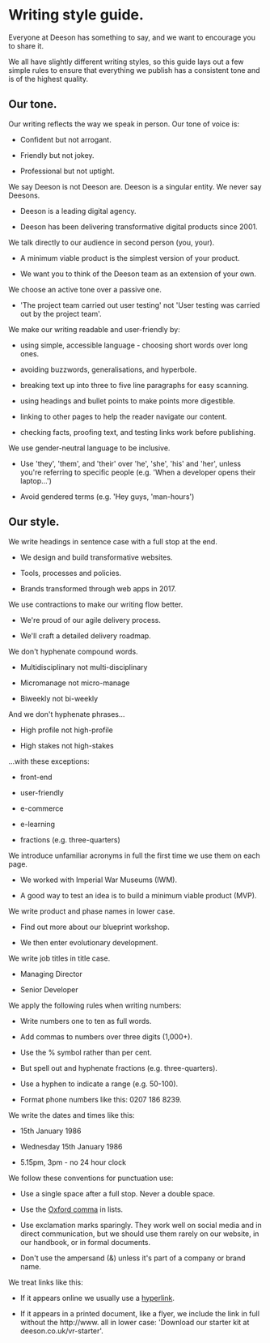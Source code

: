 # Writing style guide.

Everyone at Deeson has something to say, and we want to encourage you to share it.

We all have slightly different writing styles, so this guide lays out a few simple rules to ensure that everything we publish has a consistent tone and is of the highest quality.

## Our tone.

Our writing reflects the way we speak in person. Our tone of voice is:

-   Confident but not arrogant.

-   Friendly but not jokey.

-   Professional but not uptight.

We say Deeson is not Deeson are. Deeson is a singular entity. We never say Deesons.

-   Deeson is a leading digital agency.

-   Deeson has been delivering transformative digital products since 2001.

We talk directly to our audience in second person (you, your).

-   A minimum viable product is the simplest version of your product.

-   We want you to think of the Deeson team as an extension of your own.

We choose an active tone over a passive one.

-   'The project team carried out user testing' not 'User testing was carried out by the project team'.

We make our writing readable and user-friendly by:

-   using simple, accessible language - choosing short words over long ones.

-   avoiding buzzwords, generalisations, and hyperbole.

-   breaking text up into three to five line paragraphs for easy scanning.

-   using headings and bullet points to make points more digestible.

-   linking to other pages to help the reader navigate our content.

-   checking facts, proofing text, and testing links work before publishing.

We use gender-neutral language to be inclusive.

-   Use 'they', 'them', and 'their' over 'he', 'she', 'his' and 'her', unless you're referring to specific people (e.g. 'When a developer opens their laptop...')

-   Avoid gendered terms (e.g. 'Hey guys, 'man-hours')

## Our style.

We write headings in sentence case with a full stop at the end.

-   We design and build transformative websites.

-   Tools, processes and policies.

-   Brands transformed through web apps in 2017.

We use contractions to make our writing flow better.

-   We're proud of our agile delivery process.

-   We'll craft a detailed delivery roadmap.

We don't hyphenate compound words.

-   Multidisciplinary not multi-disciplinary

-   Micromanage not micro-manage

-   Biweekly not bi-weekly

And we don't hyphenate phrases...

-   High profile not high-profile

-   High stakes not high-stakes

...with these exceptions:

-   front-end

-   user-friendly

-   e-commerce

-   e-learning

-   fractions (e.g. three-quarters)

We introduce unfamiliar acronyms in full the first time we use them on each page.

-   We worked with Imperial War Museums (IWM).

-   A good way to test an idea is to build a minimum viable product (MVP).

We write product and phase names in lower case.

-   Find out more about our blueprint workshop.

-   We then enter evolutionary development.

We write job titles in title case.

-   Managing Director

-   Senior Developer

We apply the following rules when writing numbers:

-   Write numbers one to ten as full words.

-   Add commas to numbers over three digits (1,000+).

-   Use the % symbol rather than per cent.

-   But spell out and hyphenate fractions (e.g. three-quarters).

-   Use a hyphen to indicate a range (e.g. 50-100).

-   Format phone numbers like this: 0207 186 8239.

We write the dates and times like this:

-   15th January 1986

-   Wednesday 15th January 1986

-   5.15pm, 3pm - no 24 hour clock

We follow these conventions for punctuation use:

-   Use a single space after a full stop. Never a double space.

-   Use the [Oxford comma](https://www.grammarly.com/blog/what-is-the-oxford-comma-and-why-do-people-care-so-much-about-it/) in lists.

-   Use exclamation marks sparingly. They work well on social media and in direct communication, but we should use them rarely on our website, in our handbook, or in formal documents.

-   Don't use the ampersand (&) unless it's part of a company or brand name.

We treat links like this:

-   If it appears online we usually use a [hyperlink](https://en.wikipedia.org/wiki/Hyperlink).

-   If it appears in a printed document, like a flyer, we include the link in full without the http://www. all in lower case: 'Download our starter kit at deeson.co.uk/vr-starter'.
